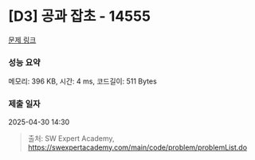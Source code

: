 # [D3] 공과 잡초 - 14555 

[문제 링크](https://swexpertacademy.com/main/code/problem/problemDetail.do?contestProbId=AYGtoa3qARcDFARC) 

### 성능 요약

메모리: 396 KB, 시간: 4 ms, 코드길이: 511 Bytes

### 제출 일자

2025-04-30 14:30



> 출처: SW Expert Academy, https://swexpertacademy.com/main/code/problem/problemList.do